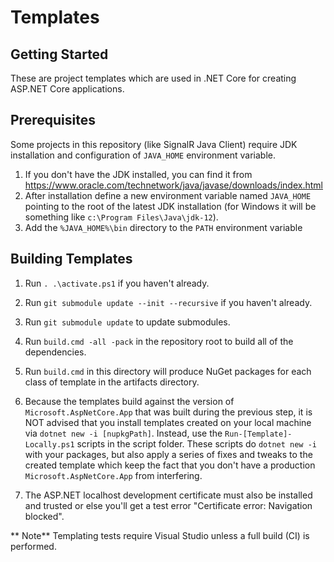 # Templates

## Getting Started
These are project templates which are used in .NET Core for creating ASP.NET Core applications.

## Prerequisites
Some projects in this repository (like SignalR Java Client) require JDK installation and configuration of `JAVA_HOME` environment variable.
1. If you don't have the JDK installed, you can find it from https://www.oracle.com/technetwork/java/javase/downloads/index.html
1. After installation define a new environment variable named `JAVA_HOME` pointing to the root of the latest JDK installation (for Windows it will be something like `c:\Program Files\Java\jdk-12`).
1. Add the `%JAVA_HOME%\bin` directory to the `PATH` environment variable

## Building Templates
1. Run `. .\activate.ps1` if you haven't already.

1. Run `git submodule update --init --recursive` if you haven't already.
1. Run `git submodule update` to update submodules.
1. Run `build.cmd -all -pack` in the repository root to build all of the dependencies.
1. Run `build.cmd` in this directory will produce NuGet packages for each class of template in the artifacts directory.
1. Because the templates build against the version of `Microsoft.AspNetCore.App` that was built during the previous step, it is NOT advised that you install templates created on your local machine via `dotnet new -i [nupkgPath]`. Instead, use the `Run-[Template]-Locally.ps1` scripts in the script folder. These scripts do `dotnet new -i` with your packages, but also apply a series of fixes and tweaks to the created template which keep the fact that you don't have a production `Microsoft.AspNetCore.App` from interfering.
1. The ASP.NET localhost development certificate must also be installed and trusted or else you'll get a test error "Certificate error: Navigation blocked".

** Note** Templating tests require Visual Studio unless a full build (CI) is performed.
